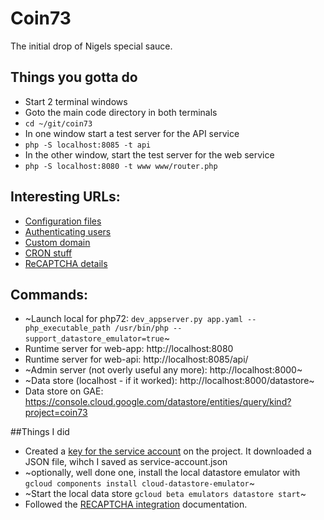 # Coin73

The initial drop of Nigels special sauce.

## Things you gotta do

 * Start 2 terminal windows
 * Goto the main code directory in both terminals
 * `cd ~/git/coin73`
 * In one window start a test server for the API service
 * `php -S localhost:8085 -t api`
 * In the other window, start the test server for the web service
 * `php -S localhost:8080 -t www www/router.php`

## Interesting URLs:

 * [Configuration files](https://cloud.google.com/appengine/docs/standard/php7/configuration-files)
 * [Authenticating users](https://cloud.google.com/appengine/docs/standard/php7/authenticating-users)
 * [Custom domain](https://cloud.google.com/appengine/docs/standard/php7/mapping-custom-domains)
 * [CRON stuff](https://cloud.google.com/appengine/docs/standard/php7/scheduling-jobs-with-cron-yaml)
 * [ReCAPTCHA details](https://www.google.com/recaptcha/admin/site/474517032)

## Commands:

 * ~Launch local for php72: `dev_appserver.py app.yaml --php_executable_path /usr/bin/php --support_datastore_emulator=true`~
 * Runtime server for web-app: http://localhost:8080
 * Runtime server for web-api: http://localhost:8085/api/
 * ~Admin server (not overly useful any more): http://localhost:8000~
 * ~Data store (localhost - if it worked): http://localhost:8000/datastore~
 * Data store on GAE: https://console.cloud.google.com/datastore/entities/query/kind?project=coin73

##Things I did

 * Created a [key for the service account][key-svc-acc] on the project. It downloaded a JSON file, wihch I saved as service-account.json
 * ~optionally, well done one, install the local datastore emulator with `gcloud components install cloud-datastore-emulator`~
 * ~Start the local data store `gcloud beta emulators datastore start`~
 * Followed the [RECAPTCHA integration][recaptcha-integration] documentation.

[key-svc-acc]: https://console.cloud.google.com/iam-admin/serviceaccounts/details/118118471124134424927/keys?folder=&organizationId=&project=coin73&supportedpurview=project "Google console page"
[recaptcha-integration]: https://code.tutsplus.com/tutorials/example-of-how-to-add-google-recaptcha-v3-to-a-php-form--cms-33752
